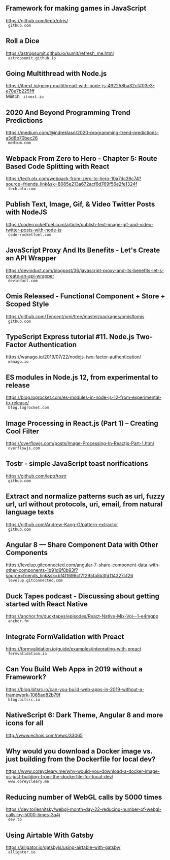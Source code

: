 ## Framework for making games in JavaScript  
https://github.com/leptr/ptrjs/  
 ` github.com`
  

## Roll a Dice  
https://astropsumit.github.io/sumit/refresh_me.html  
 ` astropsumit.github.io`
  

## Going Multithread with Node.js  
https://itnext.io/going-multithread-with-node-js-492258ba32cf#03e3-e70e7b2251ff  
Miiitch ` itnext.io`
  

## 2020 And Beyond Programming Trend Predictions  
https://medium.com/@indreklasn/2020-programming-trend-predictions-a5d6b70bec26  
 ` medium.com`
  

## Webpack From Zero to Hero - Chapter 5: Route Based Code Splitting with React  
https://tech.olx.com/webpack-from-zero-to-hero-10a7dc26c74?source=friends_link&sk=8085e213a672acf6d769f56e2fe1324f  
 ` tech.olx.com`
  

## Publish Text, Image, Gif, & Video Twitter Posts with NodeJS  
https://coderrocketfuel.com/article/publish-text-image-gif-and-video-twitter-posts-with-node-js  
 ` coderrocketfuel.com`
  

## JavaScript Proxy And Its Benefits - Let's Create an API Wrapper  
https://devinduct.com/blogpost/36/javascript-proxy-and-its-benefits-let-s-create-an-api-wrapper  
 ` devinduct.com`
  

## Omis Released - Functional Component + Store + Scoped Style  
https://github.com/Tencent/omi/tree/master/packages/omis#omis  
 ` github.com`
  

## TypeScript Express tutorial #11. Node.js Two-Factor Authentication  
https://wanago.io/2019/07/22/nodejs-two-factor-authentication/  
 ` wanago.io`
  

## ES modules in Node.js 12, from experimental to release  
https://blog.logrocket.com/es-modules-in-node-js-12-from-experimental-to-release/  
 ` blog.logrocket.com`
  

## Image Processing in React.js (Part 1) – Creating Cool Filter  
https://overflowjs.com/posts/Image-Processing-In-Reactjs-Part-1.html  
 ` overflowjs.com`
  

## Tostr - simple JavaScript toast norifications  
https://github.com/leptr/tostr  
 ` github.com`
  

## Extract and normalize patterns such as url, fuzzy url, url without protocols, uri, email, from natural language texts  
https://github.com/Andrew-Kang-G/pattern-extractor  
 ` github.com`
  

## Angular 8 — Share Component Data with Other Components  
https://levelup.gitconnected.com/angular-7-share-component-data-with-other-components-1b91d6f0b93f?source=friends_link&sk=bf4f1698cf7f295fa5b3fd114327cf26  
 ` levelup.gitconnected.com`
  

## Duck Tapes podcast - Discussing about getting started with React Native  
https://anchor.fm/ducktapes/episodes/React-Native-Mix-Vol--1-e4mgpp  
 ` anchor.fm`
  

## Integrate FormValidation with Preact  
https://formvalidation.io/guide/examples/integrating-with-preact  
 ` formvalidation.io`
  

## Can You Build Web Apps in 2019 without a Framework?  
https://blog.bitsrc.io/can-you-build-web-apps-in-2019-without-a-framework-1065ad82b79f  
 ` blog.bitsrc.io`
  

## NativeScript 6: Dark Theme, Angular 8 and more icons for all  
http://www.echojs.com/news/33065  
 
  

## Why would you download a Docker image vs. just building from the Dockerfile for local dev?  
https://www.coreycleary.me/why-would-you-download-a-docker-image-vs-just-building-from-the-dockerfile-for-local-dev/  
 ` www.coreycleary.me`
  

## Reducing number of WebGL calls by 5000 times  
https://dev.to/lesnitsky/webgl-month-day-22-reducing-number-of-webgl-calls-by-5000-times-3a4j  
 ` dev.to`
  

## Using Airtable With Gatsby  
https://alligator.io/gatsbyjs/using-airtable-with-gatsby/  
 ` alligator.io`
  

